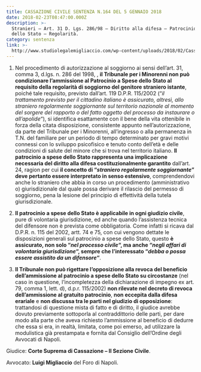 ```yaml
---
title: CASSAZIONE CIVILE SENTENZA N.164 DEL 5 GENNAIO 2018
date: 2018-02-23T08:47:00.000Z
description: >-
  Stranieri – Art. 31 D. Lgs. 286/98 – Diritto alla difesa – Patrocinio a Spese
  dello Stato – Regolarità.
category: sentenza
link: >-
  http://www.studiolegalemigliaccio.com/wp-content/uploads/2018/02/Cass_sent_164_2018.pdf
---
```

1) Nel procedimento di autorizzazione al soggiorno ai sensi dell’art. 31, comma 3, d.lgs. n. 286 del 1998, , **il Tribunale per i Minorenni non può condizionare l’ammissione al Patrocinio a Spese dello Stato al requisito della regolarità di soggiorno del genitore straniero istante**, poiché tale requisito, previsto dall’art. 119 D.P.R. 115/2002 (“_il trattamento previsto per il cittadino italiano è assicurato, altresì, allo straniero regolarmente soggiornante sul territorio nazionale al momento del sorgere del rapporto o del fatto oggetto del processo da instaurare o all’apolide_“), si identifica esattamente con il bene della vita ottenibile in forza della citata disposizione, consistente appunto nell’autorizzazione, da parte del Tribunale per i Minorenni, all’ingresso o alla permanenza in T.N. del familiare per un periodo di tempo determinato per gravi motivi connessi con lo sviluppo psicofisico e tenuto conto dell’età e delle condizioni di salute del minore che si trova nel territorio italiano. **Il patrocinio a spese dello Stato rappresenta una implicazione necessaria del diritto alla difesa costituzionalmente garantito** dall’art. 24, ragion per cui **il concetto di “_straniero regolarmente soggiornante_” deve pertanto essere interpretato in senso estensivo**, comprendendovi anche lo straniero che abbia in corso un procedimento (amministrativo o) giurisdizionale dal quale possa derivare il rilascio del permesso di soggiorno, pena la lesione del principio di effettività della tutela giurisdizionale.

2) **Il patrocinio a spese dello Stato è applicabile in ogni giudizio civile**, pure di volontaria giurisdizione, ed anche quando l’assistenza tecnica del difensore non è prevista come obbligatoria. Come infatti si ricava dal D.P.R. n. 115 del 2002, artt. 74 e 75, con cui vengono dettate le disposizioni generali sul patrocinio a spese dello Stato, questo **è assicurato, non solo “_nel processo civile_“, ma anche “_negli affari di volontaria giurisdizione_“, sempre che l’interessato “_debba o possa essere assistito da un difensore_“**.

3) **Il Tribunale non può rigettare l’opposizione alla revoca del beneficio dell’ammissione al patrocinio a spese dello Stato su circostanze** (nel caso in questione, l’incompletezza della dichiarazione di impegno ex art. 79, comma 1, lett. d), d.p.r. 115/2002) **non rilevate nel decreto di revoca dell’ammissione al gratuito patrocinio**, **non eccepita dalla difesa erariale** e **non discussa tra le parti nel giudizio di opposizione**: trattandosi di questione mista di fatto e di diritto, il giudice avrebbe dovuto previamente sottoporla al contraddittorio delle parti, per dare modo alla parte che aveva richiesto l’ammissione al beneficio di dedurre che essa si era, in realtà, limitata, come poi emerso, ad utilizzare la modulistica già prestampata e fornita dal Consiglio dell’Ordine degli Avvocati di Napoli.

Giudice: **Corte Suprema di Cassazione – II Sezione Civile**.

Avvocato: **Luigi Migliaccio** del Foro di Napoli.
